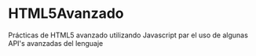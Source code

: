 # HTML5Avanzado
Prácticas de HTML5 avanzado utilizando Javascript par el uso de algunas API's avanzadas del lenguaje
